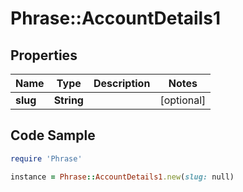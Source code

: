 # Phrase::AccountDetails1

## Properties

Name | Type | Description | Notes
------------ | ------------- | ------------- | -------------
**slug** | **String** |  | [optional] 

## Code Sample

```ruby
require 'Phrase'

instance = Phrase::AccountDetails1.new(slug: null)
```


